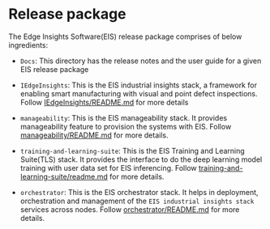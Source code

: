# Release package

The Edge Insights Software(EIS) release package comprises of below ingredients:

* `Docs`:
  This directory has the release notes and the user guide for a given EIS
  release package

* `IEdgeInsights`:
  This is the EIS industrial insights stack, a framework for enabling
  smart manufacturing with visual and point defect inspections. Follow
  [IEdgeInsights/README.md](IEdgeInsights/README.md) for more details

* `manageability`:
  This is the EIS manageability stack. It provides manageability feature to provision
  the systems with EIS. Follow [manageability/README.md](manageability/README.md)
  for more details.

* `training-and-learning-suite`:
  This is the EIS Training and Learning Suite(TLS) stack. It provides the interface
  to do the deep learning model training with user data set for EIS inferencing.
  Follow [training-and-learning-suite/readme.md](training-and-learning-suite/readme.md)
  for more details.

* `orchestrator`:
  This is the EIS orchestrator stack. It helps in deployment, orchestration and
  management of the `EIS industrial insights stack` services across nodes.
  Follow [orchestrator/README.md](orchestrator/README.md) for more details.
